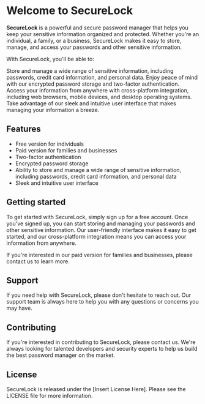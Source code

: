# Welcome to SecureLock
**SecureLock** is a powerful and secure password manager that helps you keep your sensitive information organized and protected. Whether you're an individual, a family, or a business, SecureLock makes it easy to store, manage, and access your passwords and other sensitive information.

With SecureLock, you'll be able to:

Store and manage a wide range of sensitive information, including passwords, credit card information, and personal data.
Enjoy peace of mind with our encrypted password storage and two-factor authentication.
Access your information from anywhere with cross-platform integration, including web browsers, mobile devices, and desktop operating systems.
Take advantage of our sleek and intuitive user interface that makes managing your information a breeze.

## Features
* Free version for individuals
* Paid version for families and businesses
* Two-factor authentication
* Encrypted password storage
* Ability to store and manage a wide range of sensitive information, including passwords, credit card information, and personal data
* Sleek and intuitive user interface

## Getting started
To get started with SecureLock, simply sign up for a free account. Once you've signed up, you can start storing and managing your passwords and other sensitive information. Our user-friendly interface makes it easy to get started, and our cross-platform integration means you can access your information from anywhere.

If you're interested in our paid version for families and businesses, please contact us to learn more.

## Support
If you need help with SecureLock, please don't hesitate to reach out. Our support team is always here to help you with any questions or concerns you may have.

## Contributing
If you're interested in contributing to SecureLock, please contact us. We're always looking for talented developers and security experts to help us build the best password manager on the market.

## License
SecureLock is released under the [Insert License Here]. Please see the LICENSE file for more information.
